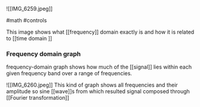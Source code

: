 ![[IMG_6259.jpeg]]

#math 
#controls 

This image shows what [[frequency]] domain exactly is and how it is related to [[time domain ]]

### Frequency domain graph 

frequency-domain graph shows how much of the [[signal]] lies within each given frequency band over a range of frequencies. 

![[IMG_6260.jpeg]]
This kind of graph shows all frequencies and their amplitude so sine [[wave]]s from which resulted signal composed through [[Fourier transformation]]